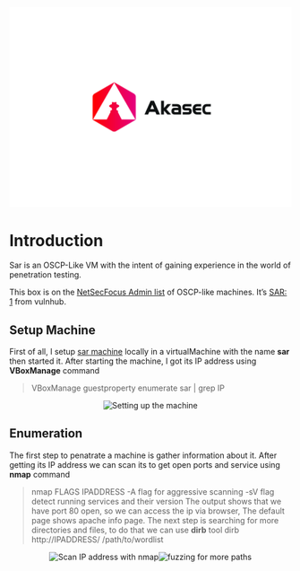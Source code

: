 <p align="center"><img src="https://github.com/AkaSec-1337-CyberSecurity-Club/Introduction/raw/main/light-14.jpg" alt="https://github.com/AkaSec-1337-CyberSecurity-Club/Introduction/raw/main/light-14.jpg"/><br></p>

# Introduction

Sar is an OSCP-Like VM with the intent of gaining experience in the world of penetration testing.

This box is on the <a href="https://docs.google.com/spreadsheets/d/1dwSMIAPIam0PuRBkCiDI88pU3yzrqqHkDtBngUHNCw8/edit#gid=0">NetSecFocus Admin list</a> of OSCP-like machines. It’s <a href="https://www.vulnhub.com/entry/sar-1,425/">SAR: 1</a> from vulnhub.

## Setup Machine

First of all, I setup <a href="https://www.vulnhub.com/entry/sar-1,425/">sar machine</a> locally in a virtualMachine with the name **sar** then started it.
After starting the machine, I got its IP address using **VBoxManage** command
> VBoxManage guestproperty enumerate sar | grep IP
<p align="center"><img src="SetupMachine.png" alt="Setting up the machine"/><br></p>

## Enumeration

The first step to penatrate a machine is gather information about it. After getting its IP address we can scan its to get open ports and service using **nmap** command
> nmap FLAGS IPADDRESS
> -A flag for aggressive scanning
> -sV flag detect running services and their version
The output shows that we have port 80 open, so we can access the ip via browser, The default page shows apache info page.
The next step is searching for more directories and files, to do that we can use **dirb** tool
> dirb http://IPADDRESS/ /path/to/wordlist
<p align="center"><img src="Nmap.png" alt="Scan IP address with nmap"/><img src="Dirb.png" alt="fuzzing for more paths"/><br></p>
